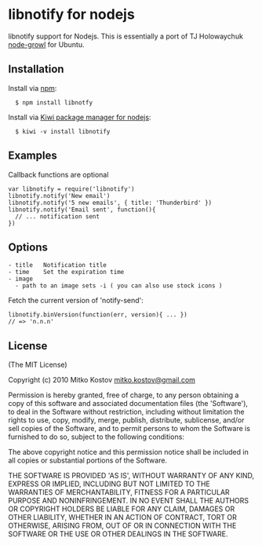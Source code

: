 
# libnotify for nodejs

libnotify support for Nodejs. This is essentially a port of TJ Holowaychuk [node-growl](http://github.com/visionmedia/node-growl) for Ubuntu.

## Installation

  Install via [npm](http://github.com/isaacs/npm):

      $ npm install libnotfy

  Install via [Kiwi package manager for nodejs](http://github.com/visionmedia/kiwi):

      $ kiwi -v install libnotify

## Examples

Callback functions are optional

    var libnotify = require('libnotify')
    libnotify.notify('New email')
    libnotify.notify('5 new emails', { title: 'Thunderbird' })
    libnotify.notify('Email sent', function(){
      // ... notification sent
    })

## Options

    - title   Notification title
    - time    Set the expiration time
    - image
      - path to an image sets -i ( you can also use stock icons )

Fetch the current version of 'notify-send':

    libnotify.binVersion(function(err, version){ ... })
    // => 'n.n.n'

## License

(The MIT License)

Copyright (c) 2010 Mitko Kostov <mitko.kostov@gmail.com>

Permission is hereby granted, free of charge, to any person obtaining
a copy of this software and associated documentation files (the
'Software'), to deal in the Software without restriction, including
without limitation the rights to use, copy, modify, merge, publish,
distribute, sublicense, and/or sell copies of the Software, and to
permit persons to whom the Software is furnished to do so, subject to
the following conditions:

The above copyright notice and this permission notice shall be
included in all copies or substantial portions of the Software.

THE SOFTWARE IS PROVIDED 'AS IS', WITHOUT WARRANTY OF ANY KIND,
EXPRESS OR IMPLIED, INCLUDING BUT NOT LIMITED TO THE WARRANTIES OF
MERCHANTABILITY, FITNESS FOR A PARTICULAR PURPOSE AND NONINFRINGEMENT.
IN NO EVENT SHALL THE AUTHORS OR COPYRIGHT HOLDERS BE LIABLE FOR ANY
CLAIM, DAMAGES OR OTHER LIABILITY, WHETHER IN AN ACTION OF CONTRACT,
TORT OR OTHERWISE, ARISING FROM, OUT OF OR IN CONNECTION WITH THE
SOFTWARE OR THE USE OR OTHER DEALINGS IN THE SOFTWARE.
